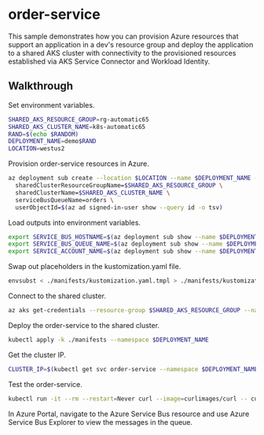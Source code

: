 # order-service

This sample demonstrates how you can provision Azure resources that support an application in a dev's resource group and deploy the application to a shared AKS cluster with connectivity to the provisioned resources established via AKS Service Connector and Workload Identity.

## Walkthrough

Set environment variables.

```bash
SHARED_AKS_RESOURCE_GROUP=rg-automatic65
SHARED_AKS_CLUSTER_NAME=k8s-automatic65
RAND=$(echo $RANDOM)
DEPLOYMENT_NAME=demo$RAND
LOCATION=westus2
```

Provision order-service resources in Azure.

```bash
az deployment sub create --location $LOCATION --name $DEPLOYMENT_NAME --template-file ./main.bicep --parameters \
  sharedClusterResourceGroupName=$SHARED_AKS_RESOURCE_GROUP \
  sharedClusterName=$SHARED_AKS_CLUSTER_NAME \
  serviceBusQueueName=orders \
  userObjectId=$(az ad signed-in-user show --query id -o tsv)
```

Load outputs into environment variables.

```bash
export SERVICE_BUS_HOSTNAME=$(az deployment sub show --name $DEPLOYMENT_NAME --query properties.outputs.serviceBusHostName.value -o tsv)
export SERVICE_BUS_QUEUE_NAME=$(az deployment sub show --name $DEPLOYMENT_NAME --query properties.outputs.serviceBusQueueName.value -o tsv)
export SERVICE_ACCOUNT_NAME=$(az deployment sub show --name $DEPLOYMENT_NAME --query properties.outputs.serviceAccountName.value -o tsv)
```

Swap out placeholders in the kustomization.yaml file.

```bash
envsubst < ./manifests/kustomization.yaml.tmpl > ./manifests/kustomization.yaml
```

Connect to the shared cluster.

```bash
az aks get-credentials --resource-group $SHARED_AKS_RESOURCE_GROUP --name $SHARED_AKS_CLUSTER_NAME
```

Deploy the order-service to the shared cluster.

```bash
kubectl apply -k ./manifests --namespace $DEPLOYMENT_NAME
```

Get the cluster IP.

```bash
CLUSTER_IP=$(kubectl get svc order-service --namespace $DEPLOYMENT_NAME -o jsonpath="{.spec.clusterIPs[0]}")  
```

Test the order-service.

```bash
kubectl run -it --rm --restart=Never curl --image=curlimages/curl -- curl -X POST http://$CLUSTER_IP:3000/ -H "accept: application/json" -H "Content-Type: application/json" -d "{\"customerId\": \"1234567890\",\"items\": [{\"productId\": 1,\"quantity\": 1,\"price\": 10},{\"productId\": 2,\"quantity\": 2,\"price\": 20}]}"
```

In Azure Portal, navigate to the Azure Service Bus resource and use Azure Service Bus Explorer to view the messages in the queue.